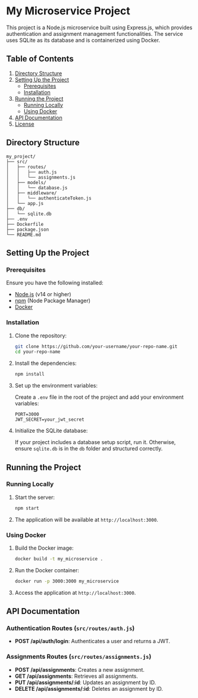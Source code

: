 # My Microservice Project

This project is a Node.js microservice built using Express.js, which provides authentication and assignment management functionalities. The service uses SQLite as its database and is containerized using Docker.

## Table of Contents

1. [Directory Structure](#directory-structure)
2. [Setting Up the Project](#setting-up-the-project)
   - [Prerequisites](#prerequisites)
   - [Installation](#installation)
3. [Running the Project](#running-the-project)
   - [Running Locally](#running-locally)
   - [Using Docker](#using-docker)
4. [API Documentation](#api-documentation)
5. [License](#license)

## Directory Structure

```plaintext
my_project/
├── src/
│   ├── routes/
│   │   ├── auth.js
│   │   └── assignments.js
│   ├── models/
│   │   └── database.js
│   ├── middleware/
│   │   └── authenticateToken.js
│   └── app.js
├── db/
│   └── sqlite.db
├── .env
├── Dockerfile
├── package.json
└── README.md
```

## Setting Up the Project

### Prerequisites

Ensure you have the following installed:

- [Node.js](https://nodejs.org/) (v14 or higher)
- [npm](https://www.npmjs.com/) (Node Package Manager)
- [Docker](https://www.docker.com/)

### Installation

1. Clone the repository:

   ```bash
   git clone https://github.com/your-username/your-repo-name.git
   cd your-repo-name
   ```

2. Install the dependencies:

   ```bash
   npm install
   ```

3. Set up the environment variables:

   Create a `.env` file in the root of the project and add your environment variables:

   ```plaintext
   PORT=3000
   JWT_SECRET=your_jwt_secret
   ```

4. Initialize the SQLite database:

   If your project includes a database setup script, run it. Otherwise, ensure `sqlite.db` is in the `db` folder and structured correctly.

## Running the Project

### Running Locally

1. Start the server:

   ```bash
   npm start
   ```

2. The application will be available at `http://localhost:3000`.

### Using Docker

1. Build the Docker image:

   ```bash
   docker build -t my_microservice .
   ```

2. Run the Docker container:

   ```bash
   docker run -p 3000:3000 my_microservice
   ```

3. Access the application at `http://localhost:3000`.

## API Documentation

### Authentication Routes (`src/routes/auth.js`)

- **POST /api/auth/login**: Authenticates a user and returns a JWT.

### Assignments Routes (`src/routes/assignments.js`)

- **POST /api/assignments**: Creates a new assignment.
- **GET /api/assignments**: Retrieves all assignments.
- **PUT /api/assignments/:id**: Updates an assignment by ID.
- **DELETE /api/assignments/:id**: Deletes an assignment by ID.

